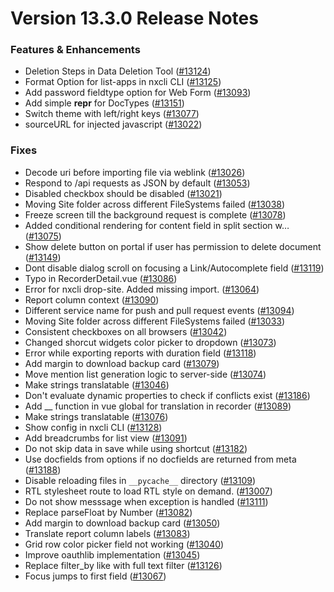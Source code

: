 # Version 13.3.0 Release Notes

### Features & Enhancements

- Deletion Steps in Data Deletion Tool ([#13124](https://github.com/nxenv/nxenv/pull/13124))
- Format Option for list-apps in nxcli CLI ([#13125](https://github.com/nxenv/nxenv/pull/13125))
- Add password fieldtype option for Web Form ([#13093](https://github.com/nxenv/nxenv/pull/13093))
- Add simple **repr** for DocTypes ([#13151](https://github.com/nxenv/nxenv/pull/13151))
- Switch theme with left/right keys ([#13077](https://github.com/nxenv/nxenv/pull/13077))
- sourceURL for injected javascript ([#13022](https://github.com/nxenv/nxenv/pull/13022))

### Fixes

- Decode uri before importing file via weblink ([#13026](https://github.com/nxenv/nxenv/pull/13026))
- Respond to /api requests as JSON by default ([#13053](https://github.com/nxenv/nxenv/pull/13053))
- Disabled checkbox should be disabled ([#13021](https://github.com/nxenv/nxenv/pull/13021))
- Moving Site folder across different FileSystems failed ([#13038](https://github.com/nxenv/nxenv/pull/13038))
- Freeze screen till the background request is complete ([#13078](https://github.com/nxenv/nxenv/pull/13078))
- Added conditional rendering for content field in split section w… ([#13075](https://github.com/nxenv/nxenv/pull/13075))
- Show delete button on portal if user has permission to delete document ([#13149](https://github.com/nxenv/nxenv/pull/13149))
- Dont disable dialog scroll on focusing a Link/Autocomplete field ([#13119](https://github.com/nxenv/nxenv/pull/13119))
- Typo in RecorderDetail.vue ([#13086](https://github.com/nxenv/nxenv/pull/13086))
- Error for nxcli drop-site. Added missing import. ([#13064](https://github.com/nxenv/nxenv/pull/13064))
- Report column context ([#13090](https://github.com/nxenv/nxenv/pull/13090))
- Different service name for push and pull request events ([#13094](https://github.com/nxenv/nxenv/pull/13094))
- Moving Site folder across different FileSystems failed ([#13033](https://github.com/nxenv/nxenv/pull/13033))
- Consistent checkboxes on all browsers ([#13042](https://github.com/nxenv/nxenv/pull/13042))
- Changed shorcut widgets color picker to dropdown ([#13073](https://github.com/nxenv/nxenv/pull/13073))
- Error while exporting reports with duration field ([#13118](https://github.com/nxenv/nxenv/pull/13118))
- Add margin to download backup card ([#13079](https://github.com/nxenv/nxenv/pull/13079))
- Move mention list generation logic to server-side ([#13074](https://github.com/nxenv/nxenv/pull/13074))
- Make strings translatable ([#13046](https://github.com/nxenv/nxenv/pull/13046))
- Don't evaluate dynamic properties to check if conflicts exist ([#13186](https://github.com/nxenv/nxenv/pull/13186))
- Add \_\_ function in vue global for translation in recorder ([#13089](https://github.com/nxenv/nxenv/pull/13089))
- Make strings translatable ([#13076](https://github.com/nxenv/nxenv/pull/13076))
- Show config in nxcli CLI ([#13128](https://github.com/nxenv/nxenv/pull/13128))
- Add breadcrumbs for list view ([#13091](https://github.com/nxenv/nxenv/pull/13091))
- Do not skip data in save while using shortcut ([#13182](https://github.com/nxenv/nxenv/pull/13182))
- Use docfields from options if no docfields are returned from meta ([#13188](https://github.com/nxenv/nxenv/pull/13188))
- Disable reloading files in `__pycache__` directory ([#13109](https://github.com/nxenv/nxenv/pull/13109))
- RTL stylesheet route to load RTL style on demand. ([#13007](https://github.com/nxenv/nxenv/pull/13007))
- Do not show messsage when exception is handled ([#13111](https://github.com/nxenv/nxenv/pull/13111))
- Replace parseFloat by Number ([#13082](https://github.com/nxenv/nxenv/pull/13082))
- Add margin to download backup card ([#13050](https://github.com/nxenv/nxenv/pull/13050))
- Translate report column labels ([#13083](https://github.com/nxenv/nxenv/pull/13083))
- Grid row color picker field not working ([#13040](https://github.com/nxenv/nxenv/pull/13040))
- Improve oauthlib implementation ([#13045](https://github.com/nxenv/nxenv/pull/13045))
- Replace filter_by like with full text filter ([#13126](https://github.com/nxenv/nxenv/pull/13126))
- Focus jumps to first field ([#13067](https://github.com/nxenv/nxenv/pull/13067))
